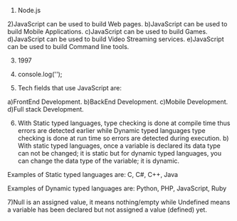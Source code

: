 1) Node.js

2)JavaScript can be used to build Web pages.
b)JavaScript can be used to build Mobile Applications.
c)JavaScript can be used to build Games.
d)JavaScript can be used to build Video Streaming services.
e)JavaScript can be used to build Command line tools.

3) 1997

4) console.log('');

5) Tech fields that use JavaScript are:

 a)FrontEnd Development.
 b)BackEnd Development.
 c)Mobile Development.
 d)Full stack Development.

6) With Static typed languages, type checking is done at compile time thus errors are detected earlier while Dynamic typed languages type checking is done at run time so errors are detected during execution.
b) With static typed languages, once a variable is declared its data type can not be changed; it is static but for dynamic typed languages, you can change the data type of the variable; it is dynamic.

Examples of Static typed languages are: C, C#, C++, Java

Examples of Dynamic typed languages are: Python, PHP, JavaScript, Ruby

7)Null is an assigned value, it means nothing/empty while Undefined means a variable has been declared but not   assigned a value (defined) yet.
